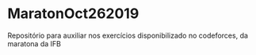 # MaratonOct262019
Repositório para auxiliar nos exercícios disponibilizado no codeforces, da maratona da IFB
